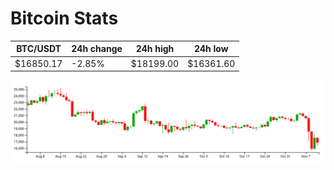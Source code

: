 # Bitcoin Stats

BTC/USDT|24h change|24h high|24h low|
|---|---|---|---|
|$16850.17|-2.85%|$18199.00|$16361.60|

<img src="./chart.svg">
